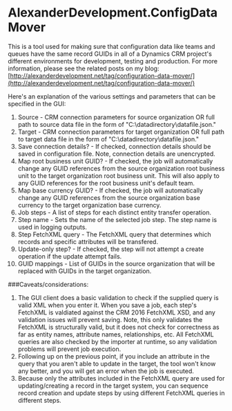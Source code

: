# AlexanderDevelopment.ConfigDataMover
This is a tool used for making sure that configuration data like teams and queues have the same record GUIDs in all of a Dynamics CRM project's different environments for development, testing and production. For more information, please see the related posts on my blog: [http://alexanderdevelopment.net/tag/configuration-data-mover/](http://alexanderdevelopment.net/tag/configuration-data-mover/)

Here's an explanation of the various settings and parameters that can be specified in the GUI:

1. Source - CRM connection parameters for source organization OR full path to source data file in the form of "C:\datadirectory\datafile.json."
1. Target - CRM connection parameters for target organization OR full path to target data file in the form of "C:\datadirectory\datafile.json."
1. Save connection details? - If checked, connection details should be saved in configuration file. Note, connection details are unencrypted.
1. Map root business unit GUID? - If checked, the job will automatically change any GUID references from the source organization root business unit to the target organization root business unit. This will also apply to any GUID references for the root business unit's default team.
1. Map base currency GUID? - If checked, the job will automatically change any GUID references from the source organization base currency to the target organization base currency.
1. Job steps - A list of steps for each distinct entity transfer operation. 
1. Step name - Sets the name of the selected job step. The step name is used in logging outputs.
1. Step FetchXML query - The FetchXML query that determines which records and specific attributes will be transfered.
1. Update-only step? - If checked, the step will not attempt a create operation if the update attempt fails.
1. GUID mappings - List of GUIDs in the source organization that will be replaced with GUIDs in the target organization.

###Caveats/considerations:

1. The GUI client does a basic validation to check if the supplied query is valid XML when you enter it. When you save a job, each step's FetchXML is valdiated against the CRM 2016 FetchXML XSD, and any validation issues will prevent saving. Note, this only validates the FetchXML is structurally valid, but it does not check for correctness as far as entity names, attribute names, relationships, etc. All FetchXML queries are also checked by the importer at runtime, so any validation problems will prevent job execution.
1. Following up on the previous point, if you include an attribute in the query that you aren't able to update in the target, the tool won't know any better, and you will get an error when the job is executed.
1. Because only the attributes included in the FetchXML query are used for updating/creating a record in the target system, you can sequence record creation and update steps by using different FetchXML queries in different steps. 